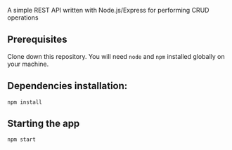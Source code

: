 A simple REST API written with Node.js/Express for performing CRUD operations

## Prerequisites
Clone down this repository. You will need `node` and `npm` installed globally on your machine.

## Dependencies installation:
```
npm install
```

## Starting the app
```
npm start
```
